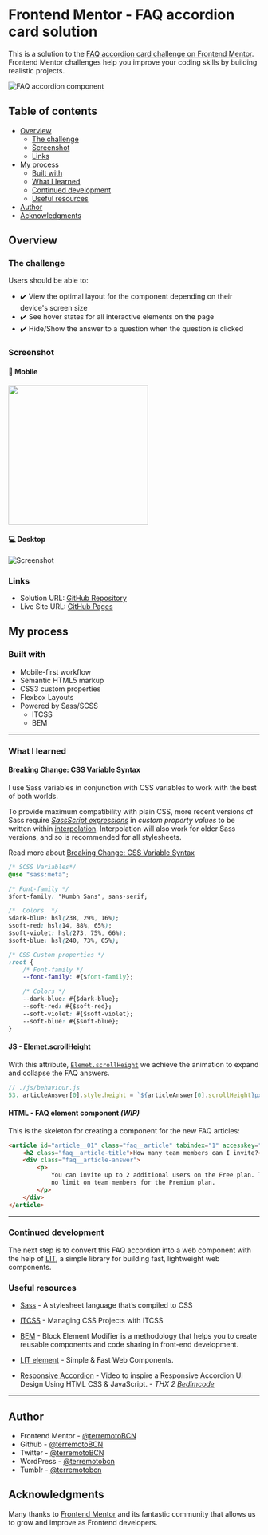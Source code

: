 # Frontend Mentor - FAQ accordion card solution

This is a solution to the [FAQ accordion card challenge on Frontend Mentor](https://www.frontendmentor.io/challenges/faq-accordion-card-XlyjD0Oam). Frontend Mentor challenges help you improve your coding skills by building realistic projects.

![FAQ accordion component](./screenshots/01%20Screenshot%202022-04-05%20-%20Frontend%20Mentor%20FAQ%20Accordion%20Card.png)

## Table of contents

-   [Overview](#overview)
    -   [The challenge](#the-challenge)
    -   [Screenshot](#screenshot)
    -   [Links](#links)
-   [My process](#my-process)
    -   [Built with](#built-with)
    -   [What I learned](#what-i-learned)
    -   [Continued development](#continued-development)
    -   [Useful resources](#useful-resources)
-   [Author](#author)
-   [Acknowledgments](#acknowledgments)

## Overview

### The challenge

Users should be able to:

-   ✔️ View the optimal layout for the component depending on their device's screen size
-   ✔️ See hover states for all interactive elements on the page
-   ✔️ Hide/Show the answer to a question when the question is clicked

### Screenshot

#### 📱 Mobile

<img width="280" src="./screenshots/02 Screenshot 2022-04-05 - Frontend Mentor FAQ Accordion Card.png"/>

#### 💻 Desktop

![Screenshot](./screenshots/03%20Screenshot%202022-04-05%20-%20Frontend%20Mentor%20FAQ%20Accordion%20Card.png)

### Links

-   Solution URL: [GitHub Repository](https://github.com/terremotoBCN/faq-accordion-card-main)
-   Live Site URL: [GitHub Pages](https://terremotobcn.github.io/faq-accordion-card-main/)

## My process

### Built with

-   Mobile-first workflow
-   Semantic HTML5 markup
-   CSS3 custom properties
-   Flexbox Layouts
-   Powered by Sass/SCSS
    -   ITCSS
    -   BEM

---

### What I learned

<!-- Use this section to recap over some of your major learnings while working through this project. Writing these out and providing code samples of areas you want to highlight is a great way to reinforce your own knowledge. -->

#### Breaking Change: CSS Variable Syntax

I use Sass variables in conjunction with CSS variables to work with the best of both worlds.

To provide maximum compatibility with plain CSS, more recent versions of Sass require [_SassScript expressions_](https://sass-lang.com/documentation/syntax/structure#expressions) in _custom property values_ to be written within [interpolation](https://sass-lang.com/documentation/interpolation). Interpolation will also work for older Sass versions, and so is recommended for all stylesheets.

Read more about [Breaking Change: CSS Variable Syntax](https://sass-lang.com/documentation/breaking-changes/css-vars)

```css
/* SCSS Variables*/
@use "sass:meta";

/* Font-family */
$font-family: "Kumbh Sans", sans-serif;

/*	Colors	*/
$dark-blue: hsl(238, 29%, 16%);
$soft-red: hsl(14, 88%, 65%);
$soft-violet: hsl(273, 75%, 66%);
$soft-blue: hsl(240, 73%, 65%);

/* CSS Custom properties */
:root {
	/* Font-family */
	--font-family: #{$font-family};

	/* Colors */
	--dark-blue: #{$dark-blue};
	--soft-red: #{$soft-red};
	--soft-violet: #{$soft-violet};
	--soft-blue: #{$soft-blue};
}
```

#### JS - Elemet.scrollHeight

With this attribute, [`Elemet.scrollHeight`](https://developer.mozilla.org/es/docs/Web/API/Element/scrollHeight) we achieve the animation to expand and collapse the FAQ answers.

```js
// ./js/behaviour.js
53. articleAnswer[0].style.height = `${articleAnswer[0].scrollHeight}px`;
```

#### HTML - FAQ element component _(WIP)_

This is the skeleton for creating a component for the new FAQ articles:

```html
<article id="article__01" class="faq__article" tabindex="1" accesskey="1">
	<h2 class="faq__article-title">How many team members can I invite?</h2>
	<div class="faq__article-answer">
		<p>
			You can invite up to 2 additional users on the Free plan. There is
			no limit on team members for the Premium plan.
		</p>
	</div>
</article>
```

---

### Continued development

The next step is to convert this FAQ accordion into a web component with the help of [LIT](https://lit.dev), a simple library for building fast, lightweight web components.

### Useful resources

-   [Sass](https://sass-lang.com/documentation) - A stylesheet language that’s
    compiled to CSS

<!-- -   [minireset.css](https://jgthms.com/minireset.css/) - A tiny modern CSS reset -->

-   [ITCSS](https://speakerdeck.com/dafed/managing-css-projects-with-itcss?slide=5) -
    Managing CSS Projects with ITCSS

-   [BEM](http://getbem.com/) - Block Element Modifier is a methodology that
    helps you to create reusable components and code sharing in front-end
    development.

-   [LIT element](https://lit.dev/) - Simple & Fast Web Components.

-   [Responsive Accordion](https://youtu.be/-ZblPRBjJJw) - Video to inspire a Responsive Accordion Ui Design Using HTML CSS & JavaScript. - _THX 2 [ Bedimcode ](https://www.youtube.com/watch?v=-ZblPRBjJJw)_

---

## Author

-   Frontend Mentor -
    [@terremotoBCN](https://www.frontendmentor.io/profile/terremotoBCN)
-   Github - [@terremotoBCN](https://github.com/terremotoBCN)
-   Twitter - [@terremotoBCN](https://www.twitter.com/terremotoBCN)
-   WordPress - [@terremotobcn](https://terremotobcn.wordpress.com/)
-   Tumblr - [@terremotobcn](https://terremotobcn.tumblr.com/)

## Acknowledgments

Many thanks to [Frontend Mentor](https://www.frontendmentor.io) and its
fantastic community that allows us to grow and improve as Frontend developers.
